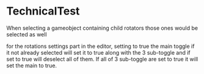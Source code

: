 # TechnicalTest


When selecting a gameobject containing child rotators those ones would be selected as well

for the rotations settings part in the editor, setting to true the main toggle if it not already selected will set it to true along with the 3 sub-toggle and if set to true will deselect all of them.
If all of 3 sub-toggle are set to true it will set the main to true.